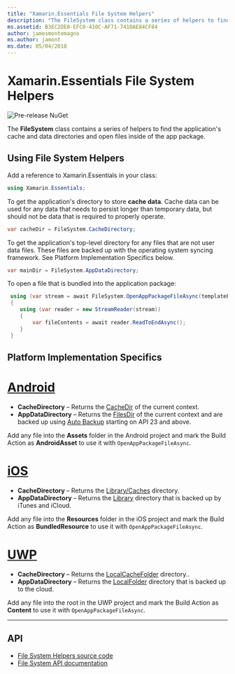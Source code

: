 ```yaml
---
title: "Xamarin.Essentials File System Helpers"
description: "The FileSystem class contains a series of helpers to find the application's cache and data directories and open files inside of the app package."
ms.assetid: B3EC2DE0-EFC0-410C-AF71-7410AE84CF84
author: jamesmontemagno
ms.author: jamont
ms.date: 05/04/2018
---
```

# Xamarin.Essentials File System Helpers

![Pre-release NuGet](~/media/shared/pre-release.png)

The **FileSystem** class contains a series of helpers to find the application's cache and data directories and open files inside of the app package.

## Using File System Helpers

Add a reference to Xamarin.Essentials in your class:

```csharp
using Xamarin.Essentials;
```

To get the application's directory to store **cache data**. Cache data can be used for any data that needs to persist longer than temporary data, but should not be data that is required to properly operate.

```csharp
var cacheDir = FileSystem.CacheDirectory;
```

To get the application's top-level directory for any files that are not user data files. These files are backed up with the operating system syncing framework. See Platform Implementation Specifics below.

```csharp
var mainDir = FileSystem.AppDataDirectory;
```

To open a file that is bundled into the application package:

```csharp
 using (var stream = await FileSystem.OpenAppPackageFileAsync(templateFileName))
 {
    using (var reader = new StreamReader(stream))
    {
        var fileContents = await reader.ReadToEndAsync();
    }
 }
```

## Platform Implementation Specifics

# [Android](#tab/android)

- **CacheDirectory** – Returns the [CacheDir](https://developer.android.com/reference/android/content/Context.html#getCacheDir) of the current context.
- **AppDataDirectory** – Returns the [FilesDir](https://developer.android.com/reference/android/content/Context.html#getFilesDir) of the current context and are backed up using [Auto Backup](https://developer.android.com/guide/topics/data/autobackup.html) starting on API 23 and above.

Add any file into the **Assets** folder in the Android project and mark the Build Action as **AndroidAsset** to use it with `OpenAppPackageFileAsync`.

# [iOS](#tab/ios)

- **CacheDirectory** – Returns the [Library/Caches](https://developer.apple.com/library/content/documentation/FileManagement/Conceptual/FileSystemProgrammingGuide/FileSystemOverview/FileSystemOverview.html) directory.
- **AppDataDirectory** – Returns the [Library](https://developer.apple.com/library/content/documentation/FileManagement/Conceptual/FileSystemProgrammingGuide/FileSystemOverview/FileSystemOverview.html) directory that is backed up by iTunes and iCloud.

Add any file into the **Resources** folder in the iOS project and mark the Build Action as **BundledResource** to use it with `OpenAppPackageFileAsync`.

# [UWP](#tab/uwp)

- **CacheDirectory** – Returns the [LocalCacheFolder](https://docs.microsoft.com/en-us/uwp/api/windows.storage.applicationdata.localcachefolder#Windows_Storage_ApplicationData_LocalCacheFolder) directory..
- **AppDataDirectory** – Returns the [LocalFolder](https://docs.microsoft.com/en-us/uwp/api/windows.storage.applicationdata.localfolder#Windows_Storage_ApplicationData_LocalFolder) directory that is backed up to the cloud.

Add any file into the root in the UWP project and mark the Build Action as **Content** to use it with `OpenAppPackageFileAsync`.

--------------

## API

- [File System Helpers source code](https://github.com/xamarin/Essentials/tree/master/Xamarin.Essentials/FileSystem)
- [File System API documentation](xref:Xamarin.Essentials.FileSystem)
